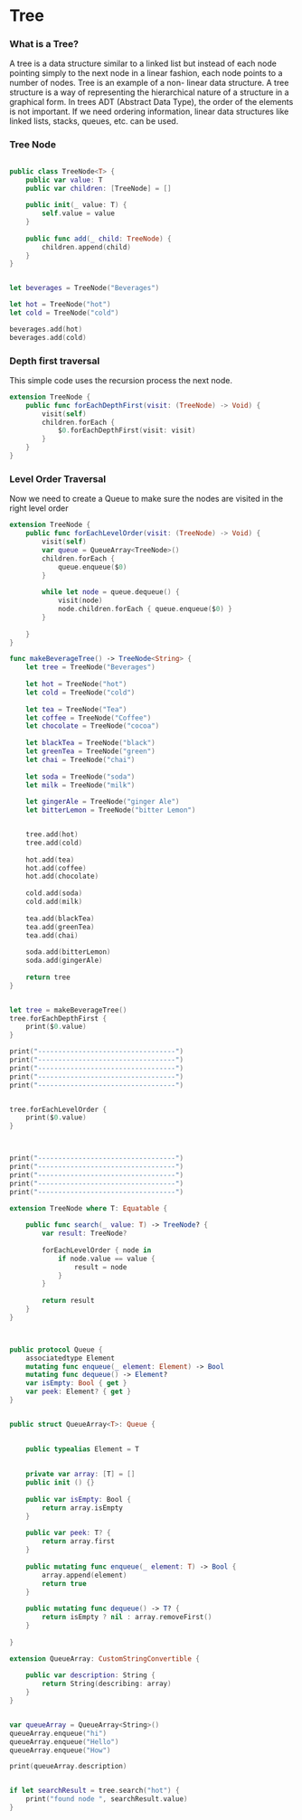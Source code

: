 # Tree

### What is a Tree?


A tree is a data structure similar to a linked list but instead of each node pointing simply to the next node in a linear fashion, each node points to a number of nodes. Tree is an example of a non- linear data structure. A tree structure is a way of representing the hierarchical nature of a structure in a graphical form.
In trees ADT (Abstract Data Type), the order of the elements is not important. If we need ordering information, linear data structures like linked lists, stacks, queues, etc. can be used.


### Tree Node 

```swift

public class TreeNode<T> {
    public var value: T
    public var children: [TreeNode] = []
    
    public init(_ value: T) {
        self.value = value
    }
    
    public func add(_ child: TreeNode) {
        children.append(child)
    }
}


let beverages = TreeNode("Beverages")

let hot = TreeNode("hot")
let cold = TreeNode("cold")

beverages.add(hot)
beverages.add(cold)

```



### Depth first traversal

This simple code uses the recursion process the next node.


```swift
extension TreeNode {
    public func forEachDepthFirst(visit: (TreeNode) -> Void) {
        visit(self)
        children.forEach {
            $0.forEachDepthFirst(visit: visit)
        }
    }
}

```

### Level Order Traversal

Now we need to create a Queue to make sure the nodes are visited in the right level order 

```swift
extension TreeNode {
    public func forEachLevelOrder(visit: (TreeNode) -> Void) {
        visit(self)
        var queue = QueueArray<TreeNode>()
        children.forEach {
            queue.enqueue($0)
        }
        
        while let node = queue.dequeue() {
            visit(node)
            node.children.forEach { queue.enqueue($0) }
        }
        
    }
}

```

```swift
func makeBeverageTree() -> TreeNode<String> {
    let tree = TreeNode("Beverages")
    
    let hot = TreeNode("hot")
    let cold = TreeNode("cold")
    
    let tea = TreeNode("Tea")
    let coffee = TreeNode("Coffee")
    let chocolate = TreeNode("cocoa")
    
    let blackTea = TreeNode("black")
    let greenTea = TreeNode("green")
    let chai = TreeNode("chai")
    
    let soda = TreeNode("soda")
    let milk = TreeNode("milk")
    
    let gingerAle = TreeNode("ginger Ale")
    let bitterLemon = TreeNode("bitter Lemon")


    tree.add(hot)
    tree.add(cold)
    
    hot.add(tea)
    hot.add(coffee)
    hot.add(chocolate)
    
    cold.add(soda)
    cold.add(milk)
    
    tea.add(blackTea)
    tea.add(greenTea)
    tea.add(chai)
    
    soda.add(bitterLemon)
    soda.add(gingerAle)
    
    return tree
}


let tree = makeBeverageTree()
tree.forEachDepthFirst {
    print($0.value)
}

print("----------------------------------")
print("----------------------------------")
print("----------------------------------")
print("----------------------------------")
print("----------------------------------")


tree.forEachLevelOrder {
    print($0.value)
}



print("----------------------------------")
print("----------------------------------")
print("----------------------------------")
print("----------------------------------")
print("----------------------------------")

extension TreeNode where T: Equatable {
    
    public func search(_ value: T) -> TreeNode? {
        var result: TreeNode?
        
        forEachLevelOrder { node in
            if node.value == value {
                result = node
            }
        }
        
        return result
    }
}



public protocol Queue {
    associatedtype Element
    mutating func enqueue(_ element: Element) -> Bool
    mutating func dequeue() -> Element?
    var isEmpty: Bool { get }
    var peek: Element? { get }
}


public struct QueueArray<T>: Queue {

    
    public typealias Element = T
    
    
    private var array: [T] = []
    public init () {}
    
    public var isEmpty: Bool {
        return array.isEmpty
    }
    
    public var peek: T? {
        return array.first
    }
    
    public mutating func enqueue(_ element: T) -> Bool {
        array.append(element)
        return true
    }
    
    public mutating func dequeue() -> T? {
        return isEmpty ? nil : array.removeFirst()
    }
    
}

extension QueueArray: CustomStringConvertible {
    
    public var description: String {
        return String(describing: array)
    }
}


var queueArray = QueueArray<String>()
queueArray.enqueue("hi")
queueArray.enqueue("Hello")
queueArray.enqueue("How")

print(queueArray.description)


if let searchResult = tree.search("hot") {
    print("found node ", searchResult.value)
}

```

